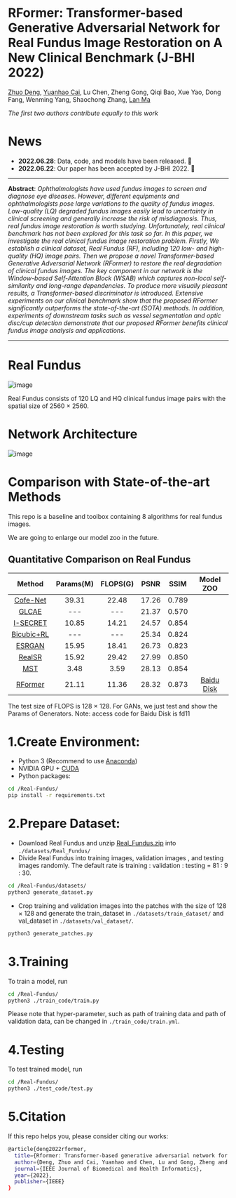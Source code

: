 # RFormer: Transformer-based Generative Adversarial Network for Real Fundus Image Restoration on A New Clinical Benchmark (J-BHI 2022)

[Zhuo Deng](https://scholar.google.com.hk/citations?user=ky6uHFAAAAAJ&hl=zh-CN), [Yuanhao Cai](https://caiyuanhao1998.github.io), Lu Chen, Zheng Gong, Qiqi Bao, Xue Yao, Dong Fang, Wenming Yang, Shaochong Zhang, [Lan Ma](https://sklco.pkusz.edu.cn/info/1030/1046.htm)

*The first two authors contribute equally to this work*
# News

+ **2022.06.28**: Data, code, and models have been released. 🐌
+ **2022.06.22**: Our paper has been accepted by J-BHI 2022. 🐌

***
**Abstract**: *Ophthalmologists have used fundus images to screen and diagnose eye diseases. However, different equipments and ophthalmologists pose large variations to the quality of fundus images. Low-quality (LQ) degraded fundus images easily lead to uncertainty in clinical screening and generally increase the risk of misdiagnosis. Thus, real fundus image restoration is worth studying. Unfortunately, real clinical benchmark has not been explored for this task so far. In this paper, we investigate the real clinical fundus image restoration problem. Firstly, We establish a clinical dataset, Real Fundus (RF), including 120 low- and high-quality (HQ) image pairs. Then we propose a novel Transformer-based Generative Adversarial Network (RFormer) to restore the real degradation of clinical fundus images. The key component in our network is the Window-based Self-Attention Block (WSAB) which captures non-local self-similarity and long-range dependencies. To produce more visually pleasant results, a Transformer-based discriminator is introduced. Extensive experiments on our clinical benchmark show that the proposed RFormer significantly outperforms the state-of-the-art (SOTA) methods. In addition, experiments of downstream tasks such as vessel segmentation and optic disc/cup detection demonstrate that our proposed RFormer benefits clinical fundus image analysis and applications.*
***

# Real Fundus
![image](https://github.com/dengzhuo-AI/Real-Fundus/blob/main/figure/dataset.png)

Real Fundus consists of 120 LQ and HQ clinical fundus image pairs with the spatial size of 2560 $\times$ 2560.

# Network Architecture
![image](https://github.com/dengzhuo-AI/Real-Fundus/blob/main/figure/pipeline.png)

# Comparison with State-of-the-art Methods

This repo is a baseline and toolbox containing 8 algorithms for real fundus images.

We are going to enlarge our model zoo in the future.

## Quantitative Comparison on Real Fundus

| Method | Params(M) | FLOPS(G) | PSNR | SSIM |  Model ZOO |
|:--------:|:--------:|:--------:|:-----:|:-----:|:-------:|
|[Cofe-Net](https://ieeexplore.ieee.org/abstract/document/9288835)|39.31|22.48|17.26|0.789|  |
|[GLCAE](https://openaccess.thecvf.com/content_ICCV_2017_workshops/papers/w43/Tian_Global_and_Local_ICCV_2017_paper.pdf) | --- | --- | 21.37 | 0.570 | |
|[I-SECRET](https://link.springer.com/chapter/10.1007/978-3-030-87237-3_9)| 10.85 | 14.21| 24.57 | 0.854|  |
| [Bicubic+RL](https://ieeexplore.ieee.org/abstract/document/5674049) | --- | --- | 25.34 | 0.824 |   |
| [ESRGAN](https://openaccess.thecvf.com/content_eccv_2018_workshops/w25/html/Wang_ESRGAN_Enhanced_Super-Resolution_Generative_Adversarial_Networks_ECCVW_2018_paper.html) | 15.95 | 18.41 | 26.73 | 0.823 |   |
| [RealSR](https://openaccess.thecvf.com/content_CVPRW_2020/html/w31/Ji_Real-World_Super-Resolution_via_Kernel_Estimation_and_Noise_Injection_CVPRW_2020_paper.html) | 15.92 | 29.42 | 27.99 | 0.850 |   |
| [MST](https://openaccess.thecvf.com/content/CVPR2022/html/Cai_Mask-Guided_Spectral-Wise_Transformer_for_Efficient_Hyperspectral_Image_Reconstruction_CVPR_2022_paper.html) | 3.48 | 3.59| 28.13 | 0.854 |    |
| [RFormer](https://arxiv.org/abs/2201.00466) | 21.11 | 11.36 | 28.32 | 0.873 | [Baidu Disk](https://pan.baidu.com/s/1hqBrO9mXpspVWPf2dDEJxA)  |

The test size of FLOPS is 128 $\times$ 128. For GANs, we just test and show the Params of Generators.
Note: access code for Baidu Disk is fd11

# 1.Create Environment:

+ Python 3 (Recommend to use [Anaconda](https://www.anaconda.com/products/distribution#linux))
+ NVIDIA GPU + [CUDA](https://developer.nvidia.com/cuda-downloads)
+ Python packages:

```bash
cd /Real-Fundus/
pip install -r requirements.txt
```

# 2.Prepare Dataset:
+ Download Real Fundus and unzip [Real_Fundus.zip](https://github.com/dengzhuo-AI/Real-Fundus/releases/download/v.1.0.0/Real_Fundus.zip) into `./datasets/Real_Fundus/`
+ Divide Real Fundus into training images, validation images , and testing images randomly. The default rate is training : validation : testing = 81 : 9 : 30. 
```bash
cd /Real-Fundus/datasets/
python3 generate_dataset.py
```
+ Crop training and validation images into the patches with the size of 128 $\times$ 128 and generate the train_dataset in `./datasets/train_dataset/` and val_dataset in `./datasets/val_dataset/`.
```bash
python3 generate_patches.py
```
# 3.Training
To train a model, run
```bash
cd /Real-Fundus/
python3 ./train_code/train.py
```
Please note that hyper-parameter, such as path of training data and path of validation data, can be changed in `./train_code/train.yml`.

# 4.Testing
To test trained model, run
```bash
cd /Real-Fundus/
python3 ./test_code/test.py
```
# 5.Citation
If this repo helps you, please consider citing our works:
```bash
@article{deng2022rformer,
  title={Rformer: Transformer-based generative adversarial network for real fundus image restoration on a new clinical benchmark},
  author={Deng, Zhuo and Cai, Yuanhao and Chen, Lu and Gong, Zheng and Bao, Qiqi and Yao, Xue and Fang, Dong and Yang, Wenming and Zhang, Shaochong and Ma, Lan},
  journal={IEEE Journal of Biomedical and Health Informatics},
  year={2022},
  publisher={IEEE}
}
```

